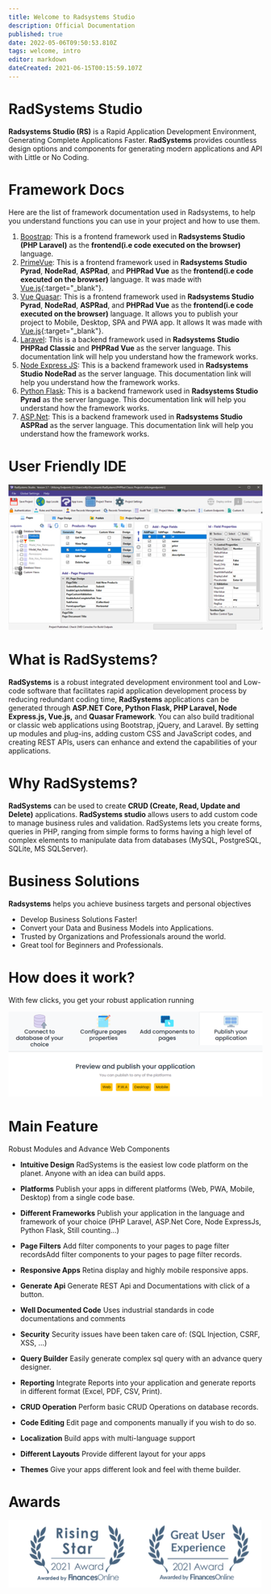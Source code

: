 ```yaml
---
title: Welcome to Radsystems Studio
description: Official Documentation
published: true
date: 2022-05-06T09:50:53.810Z
tags: welcome, intro
editor: markdown
dateCreated: 2021-06-15T00:15:59.107Z
---
```


# RadSystems Studio

**Radsystems Studio (RS)** is a Rapid Application Development Environment, Generating Complete Applications Faster. **RadSystems** provides countless design options and components for generating modern applications and API with Little or No Coding.

# Framework Docs
Here are the list of framework documentation used in Radsystems, to help you understand functions you can use in your project and how to use them.
1. [Boostrap](https://getbootstrap.com/docs/4.6/getting-started/introduction/): This is a frontend framework used in **Radsystems Studio (PHP Laravel)** as the **frontend(i.e code executed on the browser)** language.
2. [PrimeVue](https://www.primefaces.org/primevue/#/): This is a frontend framework used in **Radsystems Studio Pyrad**, **NodeRad**, **ASPRad**, and **PHPRad Vue** as the **frontend(i.e code executed on the browser)** language. It was made with [Vue.js](https://vuejs.org/v2/guide/){:target="_blank"}.
3. [Vue Quasar](https://quasar.dev/): This is a frontend framework used in **Radsystems Studio Pyrad**, **NodeRad**, **ASPRad**, and **PHPRad Vue** as the **frontend(i.e code executed on the browser)** language. It allows you to publish your project to Mobile, Desktop, SPA and PWA app. It allows It was made with [Vue.js](https://vuejs.org/v2/guide/){:target="_blank"}.
4. [Laravel](https://laravel.com/docs/7.x/): This is a backend framework used in **Radsystems Studio** **PHPRad Classic** and **PHPRad Vue** as the server language. This documentation link will help you understand how the framework works.
5. [Node Express JS](https://expressjs.com/en/4x/api.html): This is a backend framework used in **Radsystems Studio** **NodeRad** as the server language. This documentation link will help you understand how the framework works.
6. [Python Flask](https://flask.palletsprojects.com/en/2.0.x/#api-reference): This is a backend framework used in **Radsystems Studio** **Pyrad** as the server language. This documentation link will help you understand how the framework works.
7. [ASP.Net](https://docs.microsoft.com/en-us/aspnet/overview): This is a backend framework used in **Radsystems Studio** **ASPRad** as the server language. This documentation link will help you understand how the framework works.


# User Friendly IDE
![sample-pages-overview.png](/sample-pages-overview.png)

# What is RadSystems?
**RadSystems** is a robust integrated development environment tool and Low-code software that facilitates rapid application development process by reducing redundant coding time, **RadSystems** applications can be generated through **ASP.NET Core, Python Flask, PHP Laravel, Node Express.js, Vue.js,** and **Quasar Framework**. You can also build traditional or classic web applications using Bootstrap, jQuery, and Laravel. By setting up modules and plug-ins, adding custom CSS and JavaScript codes, and creating REST APIs, users can enhance and extend the capabilities of your applications.

# Why RadSystems?
**RadSystems** can be used to create **CRUD (Create, Read, Update and Delete)** applications. **RadSystems studio** allows users to add custom code to manage business rules and validation. RadSystems lets you create forms, queries in PHP, ranging from simple forms to forms having a high level of complex elements to manipulate data from databases (MySQL, PostgreSQL, SQLite, MS SQLServer).

# Business Solutions
**Radsystems** helps you achieve business targets and personal objectives
- Develop Business Solutions Faster!
- Convert your Data and Business Models into Applications.
- Trusted by Organizations and Professionals around the world.
- Great tool for Beginners and Professionals.

# How does it work?
With few clicks, you get your robust application running

![1.png](/1.png)

# Main Feature
Robust Modules and Advance Web Components
- **Intuitive Design**
RadSystems is the easiest low code platform on the planet. Anyone with an idea can build apps.

- **Platforms**
Publish your apps in different platforms (Web, PWA, Mobile, Desktop) from a single code base.

- **Different Frameworks**
Publish your application in the language and framework of your choice (PHP Laravel, ASP.Net Core, Node ExpressJs, Python Flask, Still counting...)

- **Page Filters**
Add filter components to your pages to page filter recordsAdd filter components to your pages to page filter records.

- **Responsive Apps**
Retina display and highly mobile responsive apps.

- **Generate Api**
Generate REST Api and Documentations with click of a button.

- **Well Documented Code**
Uses industrial standards in code documentations and comments

- **Security**
Security issues have been taken care of: (SQL Injection, CSRF, XSS, ...)

- **Query Builder**
Easily generate complex sql query with an advance query designer.

- **Reporting**
Integrate Reports into your application and generate reports in different format (Excel, PDF, CSV, Print).

- **CRUD Operation**
Perform basic CRUD Operations on database records.

- **Code Editing**
Edit page and components manually if you wish to do so.

- **Localization**
Build apps with multi-language support

- **Different Layouts**
Provide different layout for your apps

- **Themes**
Give your apps different look and feel with theme builder.

# Awards
![screenshot_2021-08-13_233634.png](/screenshot_2021-08-13_233634.png)
